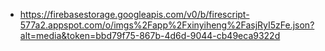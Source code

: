 - https://firebasestorage.googleapis.com/v0/b/firescript-577a2.appspot.com/o/imgs%2Fapp%2Fxinyiheng%2FasjRyI5zFe.json?alt=media&token=bbd79f75-867b-4d6d-9044-cb49eca9322d
